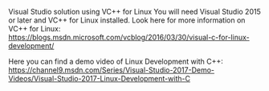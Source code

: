 Visual Studio solution using VC++ for Linux
You will need Visual Studio 2015 or later and VC++ for Linux installed.
Look here for more information on VC++ for Linux: https://blogs.msdn.microsoft.com/vcblog/2016/03/30/visual-c-for-linux-development/

Here you can find a demo video of Linux Development with C++: https://channel9.msdn.com/Series/Visual-Studio-2017-Demo-Videos/Visual-Studio-2017-Linux-Development-with-C